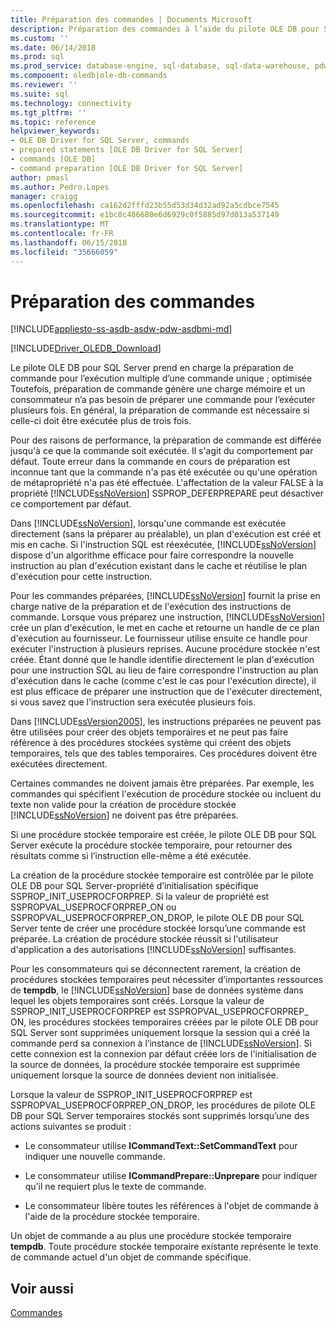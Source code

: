 ```yaml
---
title: Préparation des commandes | Documents Microsoft
description: Préparation des commandes à l’aide du pilote OLE DB pour SQL Server
ms.custom: ''
ms.date: 06/14/2018
ms.prod: sql
ms.prod_service: database-engine, sql-database, sql-data-warehouse, pdw
ms.component: oledb|ole-db-commands
ms.reviewer: ''
ms.suite: sql
ms.technology: connectivity
ms.tgt_pltfrm: ''
ms.topic: reference
helpviewer_keywords:
- OLE DB Driver for SQL Server, commands
- prepared statements [OLE DB Driver for SQL Server]
- commands [OLE DB]
- command preparation [OLE DB Driver for SQL Server]
author: pmasl
ms.author: Pedro.Lopes
manager: craigg
ms.openlocfilehash: ca162d2fffd23b55d53d34d32ad92a5cdbce7545
ms.sourcegitcommit: e1bc8c486680e6d6929c0f5885d97d013a537149
ms.translationtype: MT
ms.contentlocale: fr-FR
ms.lasthandoff: 06/15/2018
ms.locfileid: "35666059"
---
```

# <a name="preparing-commands"></a>Préparation des commandes
[!INCLUDE[appliesto-ss-asdb-asdw-pdw-asdbmi-md](../../../includes/appliesto-ss-asdb-asdw-pdw-asdbmi-md.md)]

[!INCLUDE[Driver_OLEDB_Download](../../../includes/driver_oledb_download.md)]

  Le pilote OLE DB pour SQL Server prend en charge la préparation de commande pour l’exécution multiple d’une commande unique ; optimisée Toutefois, préparation de commande génère une charge mémoire et un consommateur n’a pas besoin de préparer une commande pour l’exécuter plusieurs fois. En général, la préparation de commande est nécessaire si celle-ci doit être exécutée plus de trois fois.  
  
 Pour des raisons de performance, la préparation de commande est différée jusqu'à ce que la commande soit exécutée. Il s'agit du comportement par défaut. Toute erreur dans la commande en cours de préparation est inconnue tant que la commande n'a pas été exécutée ou qu'une opération de métapropriété n'a pas été effectuée. L'affectation de la valeur FALSE à la propriété [!INCLUDE[ssNoVersion](../../../includes/ssnoversion-md.md)] SSPROP_DEFERPREPARE peut désactiver ce comportement par défaut.  
  
 Dans [!INCLUDE[ssNoVersion](../../../includes/ssnoversion-md.md)], lorsqu'une commande est exécutée directement (sans la préparer au préalable), un plan d'exécution est créé et mis en cache. Si l'instruction SQL est réexécutée, [!INCLUDE[ssNoVersion](../../../includes/ssnoversion-md.md)] dispose d'un algorithme efficace pour faire correspondre la nouvelle instruction au plan d'exécution existant dans le cache et réutilise le plan d'exécution pour cette instruction.  
  
 Pour les commandes préparées, [!INCLUDE[ssNoVersion](../../../includes/ssnoversion-md.md)] fournit la prise en charge native de la préparation et de l'exécution des instructions de commande. Lorsque vous préparez une instruction, [!INCLUDE[ssNoVersion](../../../includes/ssnoversion-md.md)] crée un plan d'exécution, le met en cache et retourne un handle de ce plan d'exécution au fournisseur. Le fournisseur utilise ensuite ce handle pour exécuter l'instruction à plusieurs reprises. Aucune procédure stockée n'est créée. Étant donné que le handle identifie directement le plan d'exécution pour une instruction SQL au lieu de faire correspondre l'instruction au plan d'exécution dans le cache (comme c'est le cas pour l'exécution directe), il est plus efficace de préparer une instruction que de l'exécuter directement, si vous savez que l'instruction sera exécutée plusieurs fois.  
  
 Dans [!INCLUDE[ssVersion2005](../../../includes/ssversion2005-md.md)], les instructions préparées ne peuvent pas être utilisées pour créer des objets temporaires et ne peut pas faire référence à des procédures stockées système qui créent des objets temporaires, tels que des tables temporaires. Ces procédures doivent être exécutées directement.  
  
 Certaines commandes ne doivent jamais être préparées. Par exemple, les commandes qui spécifient l'exécution de procédure stockée ou incluent du texte non valide pour la création de procédure stockée [!INCLUDE[ssNoVersion](../../../includes/ssnoversion-md.md)] ne doivent pas être préparées.  
  
 Si une procédure stockée temporaire est créée, le pilote OLE DB pour SQL Server exécute la procédure stockée temporaire, pour retourner des résultats comme si l’instruction elle-même a été exécutée.  
  
 La création de la procédure stockée temporaire est contrôlée par le pilote OLE DB pour SQL Server-propriété d’initialisation spécifique SSPROP_INIT_USEPROCFORPREP. Si la valeur de propriété est SSPROPVAL_USEPROCFORPREP_ON ou SSPROPVAL_USEPROCFORPREP_ON_DROP, le pilote OLE DB pour SQL Server tente de créer une procédure stockée lorsqu’une commande est préparée. La création de procédure stockée réussit si l'utilisateur d'application a des autorisations [!INCLUDE[ssNoVersion](../../../includes/ssnoversion-md.md)] suffisantes.  
  
 Pour les consommateurs qui se déconnectent rarement, la création de procédures stockées temporaires peut nécessiter d’importantes ressources de **tempdb**, le [!INCLUDE[ssNoVersion](../../../includes/ssnoversion-md.md)] base de données système dans lequel les objets temporaires sont créés. Lorsque la valeur de SSPROP_INIT_USEPROCFORPREP est SSPROPVAL_USEPROCFORPREP_ ON, les procédures stockées temporaires créées par le pilote OLE DB pour SQL Server sont supprimées uniquement lorsque la session qui a créé la commande perd sa connexion à l’instance de [!INCLUDE[ssNoVersion](../../../includes/ssnoversion-md.md)]. Si cette connexion est la connexion par défaut créée lors de l'initialisation de la source de données, la procédure stockée temporaire est supprimée uniquement lorsque la source de données devient non initialisée.  
  
 Lorsque la valeur de SSPROP_INIT_USEPROCFORPREP est SSPROPVAL_USEPROCFORPREP_ON_DROP, les procédures de pilote OLE DB pour SQL Server temporaires stockés sont supprimés lorsqu’une des actions suivantes se produit :  
  
-   Le consommateur utilise **ICommandText::SetCommandText** pour indiquer une nouvelle commande.  
  
-   Le consommateur utilise **ICommandPrepare::Unprepare** pour indiquer qu’il ne requiert plus le texte de commande.  
  
-   Le consommateur libère toutes les références à l'objet de commande à l'aide de la procédure stockée temporaire.  
  
 Un objet de commande a au plus une procédure stockée temporaire **tempdb**. Toute procédure stockée temporaire existante représente le texte de commande actuel d'un objet de commande spécifique.  
  
## <a name="see-also"></a>Voir aussi  
 [Commandes](../../oledb/ole-db-commands/commands.md)  
  
  
